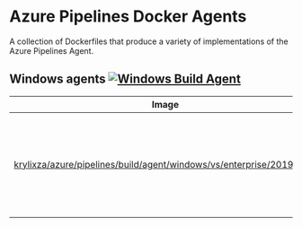 # Azure Pipelines Docker Agents
A collection of Dockerfiles that produce a variety of implementations of the Azure Pipelines Agent.

## Windows agents [![Windows Build Agent](https://github.com/KrylixZA/Azure-Pipelines-Docker-Agents/actions/workflows/windows-build-agent.yml/badge.svg)](https://github.com/KrylixZA/Azure-Pipelines-Docker-Agents/actions/workflows/windows-build-agent.yml)

|  Image |  Description  |
|----|----|
|  [krylixza/azure/pipelines/build/agent/windows/vs/enterprise/20192022](https://hub.docker.com/repository/docker/krylixza/azure/pipelines/build/agent/windows/vs/enterprise/vs2019vs2022)  | This image contains Visual Studio Enterprise workloads for vs2019 and vs2022 |
